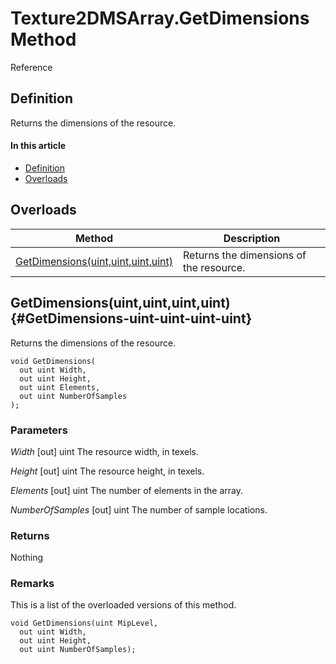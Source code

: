# Texture2DMSArray.GetDimensions Method

Reference

## Definition

Returns the dimensions of the resource.

#### In this article

*  [Definition](#definition)
*  [Overloads](#overloads)

## Overloads

| Method | Description |
| ------ | ----------- |
| [GetDimensions(uint,uint,uint,uint)](#GetDimensions-uint-uint-uint-uint) | Returns the dimensions of the resource. |

## GetDimensions(uint,uint,uint,uint) {#GetDimensions-uint-uint-uint-uint}

Returns the dimensions of the resource.

```HLSL
void GetDimensions(
  out uint Width,
  out uint Height,
  out uint Elements,
  out uint NumberOfSamples
);
```

### Parameters
<i>Width</i> [out] uint
The resource width, in texels.

<i>Height</i> [out] uint
The resource height, in texels.

<i>Elements</i> [out] uint
The number of elements in the array.

<i>NumberOfSamples</i> [out] uint
The number of sample locations.

### Returns
Nothing

### Remarks
This is a list of the overloaded versions of this method.

```HLSL
void GetDimensions(uint MipLevel, 
  out uint Width,
  out uint Height,
  out uint NumberOfSamples);

```